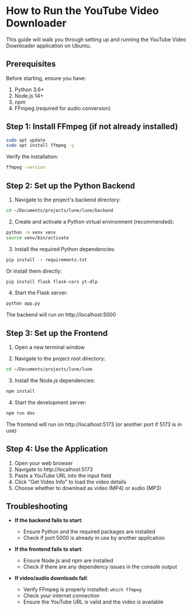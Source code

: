 # How to Run the YouTube Video Downloader

This guide will walk you through setting up and running the YouTube Video Downloader application on Ubuntu.

## Prerequisites

Before starting, ensure you have:

1. Python 3.6+
2. Node.js 14+
3. npm
4. FFmpeg (required for audio conversion)

## Step 1: Install FFmpeg (if not already installed)

```bash
sudo apt update
sudo apt install ffmpeg -y
```

Verify the installation:
```bash
ffmpeg -version
```

## Step 2: Set up the Python Backend

1. Navigate to the project's backend directory:
```bash
cd ~/Documents/projects/lune/lune/backend
```

2. Create and activate a Python virtual environment (recommended):
```bash
python -m venv venv
source venv/bin/activate
```

3. Install the required Python dependencies:
```bash
pip install -r requirements.txt
```
   
   Or install them directly:
```bash
pip install flask flask-cors yt-dlp
```

4. Start the Flask server:
```bash
python app.py
```
   
   The backend will run on http://localhost:5000

## Step 3: Set up the Frontend

1. Open a new terminal window

2. Navigate to the project root directory:
```bash
cd ~/Documents/projects/lune/lune
```

3. Install the Node.js dependencies:
```bash
npm install
```

4. Start the development server:
```bash
npm run dev
```
   
   The frontend will run on http://localhost:5173 (or another port if 5173 is in use)

## Step 4: Use the Application

1. Open your web browser
2. Navigate to http://localhost:5173
3. Paste a YouTube URL into the input field
4. Click "Get Video Info" to load the video details
5. Choose whether to download as video (MP4) or audio (MP3)

## Troubleshooting

- **If the backend fails to start**:
  - Ensure Python and the required packages are installed
  - Check if port 5000 is already in use by another application

- **If the frontend fails to start**:
  - Ensure Node.js and npm are installed
  - Check if there are any dependency issues in the console output

- **If video/audio downloads fail**:
  - Verify FFmpeg is properly installed: `which ffmpeg`
  - Check your internet connection
  - Ensure the YouTube URL is valid and the video is available

